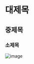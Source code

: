 # 대제목
## 중제목
### 소제목
![image](https://github.com/user-attachments/assets/cb0665e9-abc4-4175-bd16-232d78b1e047)
